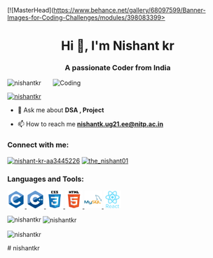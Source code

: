 [![MasterHead](https://www.behance.net/gallery/68097599/Banner-Images-for-Coding-Challenges/modules/398083399>
<h1 align="center">Hi 👋, I'm Nishant kr</h1>
<h3 align="center">A passionate Coder from India</h3>
<img align="right" alt="Coding" width="400" src= https://www.behance.net/gallery/161921919/Portrait-animated-gif>


<p align="left"> <img src="https://komarev.com/ghpvc/?username=nishantkr&label=Profile%20views&color=0e75b6&style=flat" alt="nishantkr" /> </p>

<p align="left"> <a href="https://github.com/ryo-ma/github-profile-trophy"><img src="https://github-profile-trophy.vercel.app/?username=nishantkr" alt="nishantkr" /></a> </p>

- 💬 Ask me about **DSA , Project**

- 📫 How to reach me **nishantk.ug21.ee@nitp.ac.in**

<h3 align="left">Connect with me:</h3>
<p align="left">
<a href="https://linkedin.com/in/nishant-kr-aa3445226" target="blank"><img align="center" src="https://raw.githubusercontent.com/rahuldkjain/github-profile-readme-generator/master/src/images/icons/Social/linked-in-alt.svg" alt="nishant-kr-aa3445226" height="30" width="40" /></a>
<a href="https://instagram.com/the_nishant01" target="blank"><img align="center" src="https://raw.githubusercontent.com/rahuldkjain/github-profile-readme-generator/master/src/images/icons/Social/instagram.svg" alt="the_nishant01" height="30" width="40" /></a>
</p>

<h3 align="left">Languages and Tools:</h3>
<p align="left"> <a href="https://www.cprogramming.com/" target="_blank" rel="noreferrer"> <img src="https://raw.githubusercontent.com/devicons/devicon/master/icons/c/c-original.svg" alt="c" width="40" height="40"/> </a> <a href="https://www.w3schools.com/cpp/" target="_blank" rel="noreferrer"> <img src="https://raw.githubusercontent.com/devicons/devicon/master/icons/cplusplus/cplusplus-original.svg" alt="cplusplus" width="40" height="40"/> </a> <a href="https://www.w3schools.com/css/" target="_blank" rel="noreferrer"> <img src="https://raw.githubusercontent.com/devicons/devicon/master/icons/css3/css3-original-wordmark.svg" alt="css3" width="40" height="40"/> </a> <a href="https://www.w3.org/html/" target="_blank" rel="noreferrer"> <img src="https://raw.githubusercontent.com/devicons/devicon/master/icons/html5/html5-original-wordmark.svg" alt="html5" width="40" height="40"/> </a> <a href="https://www.mysql.com/" target="_blank" rel="noreferrer"> <img src="https://raw.githubusercontent.com/devicons/devicon/master/icons/mysql/mysql-original-wordmark.svg" alt="mysql" width="40" height="40"/> </a> <a href="https://reactjs.org/" target="_blank" rel="noreferrer"> <img src="https://raw.githubusercontent.com/devicons/devicon/master/icons/react/react-original-wordmark.svg" alt="react" width="40" height="40"/> </a> </p>

<p><img align="left" src="https://github-readme-stats.vercel.app/api/top-langs?username=nishantkr&show_icons=true&locale=en&layout=compact" alt="nishantkr" /></p>

<p>&nbsp;<img align="center" src="https://github-readme-stats.vercel.app/api?username=nishantkr&show_icons=true&locale=en" alt="nishantkr" /></p>

<p><img align="center" src="https://github-readme-streak-stats.herokuapp.com/?user=nishantkr&" alt="nishantkr" /></p>
# nishantkr

